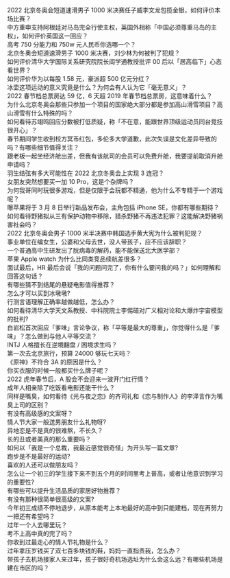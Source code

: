 2022 北京冬奥会短道速滑男子 1000 米决赛任子威李文龙包揽金银，如何评价本场比赛？  
中方重申支持阿根廷对马岛完全行使主权，英国外相称「中国必须尊重马岛的主权」，如何评价英国这一回应？  
高考 750 分能力和 750w 元人民币你选哪一个？  
北京冬奥会短道速滑男子 1000 米决赛，刘少林为何被判了犯规？  
如何评价清华大学国际关系研究院院长阎学通教授批评 00 后以「居高临下」心态看世界？  
如何评价华为以每股 1.58 元，豪派超 500 亿元分红？  
冰壶这项运动的意义究竟是什么？为何会有人认为它「毫无意义」？  
2022 春节档总票房达 59 亿，6 天超 2019 年春节档总票房，这意味着什么？  
为什么北京冬奥会那些只参加一个项目的国家绝大部分都是参加高山滑雪项目？高山滑雪有什么特殊的吗？  
如何看待苏翊鸣回应分数被打低质疑，称「不在意，能跟世界顶级运动员同台竞技很开心」？  
春节期间学生收到校方冥币红包，多伦多大学道歉，此次失误是文化差异导致的吗？有哪些细节值得关注？  
跟老板一起坐经济舱出差，但我有该航司的会员可以免费升舱，我要提前取消升舱申请吗？  
羽生结弦有多大可能性在 2022 北京冬奥会上实现 3 连冠？  
女朋友突然想要买一加 10 Pro，这是个杂牌吗？  
为何我哥同时玩很多游戏，但是仅限于会玩都不精通，他为什么不专精于一个游戏呢？  
曝苹果将于 3 月 8 日举行新品发布会，主角包括 iPhone SE，你都有哪些期待？  
如何看待野猪拟从三有保护动物中移除，猎杀野猪不再违法犯罪？这能解决野猪祸害社会吗？  
2022 北京冬奥会男子 1000 米半决赛中韩国选手黄大宪为什么被判犯规？  
事业单位在编女生，公婆和父母去世，没人带孩子，应不应该辞职？  
一个普通高中生研发出了朊病毒的解药，能不能保送北大医学部？  
苹果 Apple watch 为什么比同类竞品续航差很多？  
面试最后，HR 最后会说「我的问题问完了，你有什么要问我的吗？」如何理解和回答这句话？  
有哪些猜不到结尾的悬疑电影值得推荐？  
怎么才可以买到冰墩墩?  
行测言语理解正确率越做越低，怎么办？  
如何看待清华大学天文系教授、中科院院士李惕碚对广义相对论和大爆炸宇宙模型的批判?  
白岩松首次回应「爹味」言论争议，称「平等是最大的尊重」，你觉得什么是「爹味」？怎么做到与他人平等交流？  
INTJ 人格擅长在逆境翻盘 / 困境求生吗？  
第一次去北京旅行，预算 24000 够玩七天吗？  
《原神》不符合 3A 的原因是什么？  
你买衣服的时候一般都买什么牌子呢？  
2022 虎年春节后，A 股会不会迎来一波开门红行情？  
成年人相亲除了吃饭看电影还能干什么？  
同样是嘴臭，如何看待《光与夜之恋》的齐司礼和《恋与制作人》的李泽言作为嘴臭上司的区别？  
有没有高级感的文案呀？  
情人节大家一般送男朋友什么礼物呀?  
异地恋是不是真的很难熬，不长久？  
长的丑或者美真的那么重要吗？  
如何以「我是一个总裁，我最近感觉很奇怪」为开头写一篇文章?  
跑步是不是最好的运动?  
喜欢的人还可以做朋友吗？  
怎么让一个初三的学生接下来不到五个月的时间里考上普高，或者让他意识到学习的重要性?  
有哪些可以提升生活品质的家居好物推荐？  
有没有那种很简单很高级的文案?  
今年初三成绩不停地退步，从原本能考上本地最好的高中到只能建档，现在再努力一把还有希望吗？  
过年一个人去哪里玩？  
考不上高中真的完了吗？  
你收到过最走心的情人节礼物是什么？  
过年拿压岁钱买了双七百多块钱的鞋，妈妈一直指责我，怎么办？  
带孩子去机场接家人来过年，孩子很好奇机场选址为什么会这么远？有哪些机场是建在市区的吗？  

